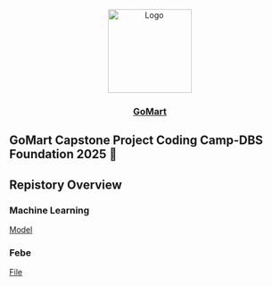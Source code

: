 <div align="center">
  <a href="#">
    <img src="https://github.com/GoMartProject/gomart-assets/blob/main/GoMart-Logo.png" alt="Logo" width="auto" height="150">
     <h3 align="center">GoMart</h3>

  </a>
</div>

## GoMart Capstone Project Coding Camp-DBS Foundation 2025 👋


## Repistory Overview
### Machine Learning
[Model](https://github.com/GoMartProject/python-gomart-model)

### Febe
[File](https://github.com/GoMartProject/Application-GoMart)
